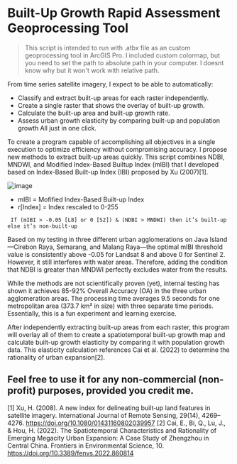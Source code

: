 # Built-Up Growth Rapid Assessment Geoprocessing Tool
> This script is intended to run with .atbx file as an custom geoprocessing tool in ArcGIS Pro.
> I included custom colormap, but you need to set the path to absolute path in your computer. I doesnt know why but it won't work with relative path.

From time series satellite imagery, I expect to be able to automatically:
- Classify and extract built-up areas for each raster independently.
- Create a single raster that shows the overlay of built-up growth.
- Calculate the built-up area and built-up growth rate.
- Assess urban growth elasticity by comparing built-up and population growth
All just in one click.

To create a program capable of accomplishing all objectives in a single execution to optimize efficiency without compromising accuracy. I propose new methods to extract built-up areas quickly. This script combines NDBI, MNDWI, and Modified Index-Based Builtup Index (mIBI) that I developed based on Index-Based Built-up Index (IBI) proposed by Xu (2007)[1].

![image](https://github.com/user-attachments/assets/70debfaa-9cf4-4074-983c-640c4ca2f234)
- mIBI = Mofified Index-Based Built-up Index
- r[Index] = Index rescaled to 0-255

```
 If (mIBI > -0.05 [L8] or 0 [S2]) & (NDBI > MNDWI) then it’s built-up else it’s non-built-up
```
Based on my testing in three different urban agglomerations on Java Island—Cirebon Raya, Semarang, and Malang Raya—the optimal mIBI threshold value is consistently above -0.05 for Landsat 8 and above 0 for Sentinel 2. However, it still interferes with water areas. Therefore, adding the condition that NDBI is greater than MNDWI perfectly excludes water from the results.

While the methods are not scientifically proven (yet), internal testing has shown it achieves 85-92% Overall Accuracy (OA) in the three urban agglomeration areas. The processing time averages 9.5 seconds for one metropolitan area (373.7 km² in size) with three separate time periods. Essentially, this is a fun experiment and learning exercise.

After independently extracting built-up areas from each raster, this program will overlay all of them to create a spatiotemporal built-up growth map and calculate built-up growth elasticity by comparing it with population growth data. This elasticity calculation references Cai et al. (2022) to determine the rationality of urban expansion[2].

Feel free to use it for any non-commercial (non-profit) purposes, provided you credit me.
---
[1] Xu, H. (2008). A new index for delineating built‐up land features in satellite imagery. International Journal of Remote Sensing, 29(14), 4269–4276. https://doi.org/10.1080/01431160802039957
[2] Cai, E., Bi, Q., Lu, J., & Hou, H. (2022). The Spatiotemporal Characteristics and Rationality of Emerging Megacity Urban Expansion: A Case Study of Zhengzhou in Central China. Frontiers in Environmental Science, 10. https://doi.org/10.3389/fenvs.2022.860814
